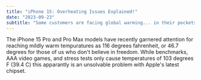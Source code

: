 ```yaml
---
title: "iPhone 15: Overheating Issues Explained!"
date: "2023-09-23"
subtitle: "Some customers are facing global warming... in their pockets?"
---
```


The iPhone 15 Pro and Pro Max models have recently garnered attention for reaching mildly warm tempuratures as 116 degrees fahrenheit, or 46.7 degrees for those of us who don't believe in freedom. While benchmarks, AAA video games, and stress tests only cause temperatures of 103 degrees F (39.4 C) this apparantly is an unsolvable problem with Apple's latest chipset. 